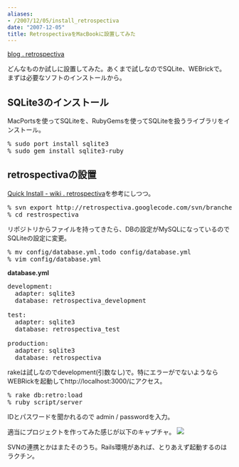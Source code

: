 ```yaml
---
aliases:
- /2007/12/05/install_retrospectiva
date: "2007-12-05"
title: RetrospectivaをMacBookに設置してみた
---
```

<a href="http://retrospectiva.org/blog">blog . retrospectiva</a>

どんなものか試しに設置してみた。あくまで試しなのでSQLite、WEBrickで。まずは必要なソフトのインストールから。

<h2>SQLite3のインストール</h2>
MacPortsを使ってSQLiteを、RubyGemsを使ってSQLiteを扱うライブラリをインストール。
<pre lang="bash">
% sudo port install sqlite3
% sudo gem install sqlite3-ruby
</pre>

<h2>retrospectivaの設置</h2>
<a href="http://retrospectiva.org/wiki/Quick+install">Quick Install - wiki . retrospectiva</a>を参考にしつつ。

<pre lang="bash">
% svn export http://retrospectiva.googlecode.com/svn/branches/1-0 retrospectiva
% cd restrospectiva
</pre>

リポジトリからファイルを持ってきたら、DBの設定がMySQLになっているのでSQLiteの設定に変更。
<pre lang="bash">
% mv config/database.yml.todo config/database.yml
% vim config/database.yml
</pre>
<strong>database.yml</strong>
<pre lang="ruby">
development:
  adapter: sqlite3
  database: retrospectiva_development

test:
  adapter: sqlite3
  database: retrospectiva_test

production:
  adapter: sqlite3
  database: retrospectiva
</pre>

rakeは試しなのでdevelopment(引数なし)で。特にエラーがでないようならWEBRickを起動してhttp://localhost:3000/にアクセス。

<pre lang="bash">
% rake db:retro:load
% ruby script/server
</pre>

IDとパスワードを聞かれるので admin / passwordを入力。

適当にプロジェクトを作ってみた感じが以下のキャプチャ。
<img src="http://farm3.static.flickr.com/2067/2086299815_6a6030a3b6.jpg?v=0"/>

SVNの連携とかはまたそのうち。Rails環境があれば、とりあえず起動するのはラクチン。